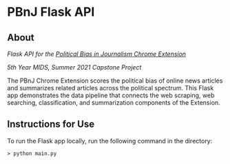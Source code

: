 # PBnJ Flask API

## About
*Flask API for the [Political Bias in Journalism Chrome Extension](https://thepbnjproject.wixsite.com)*

*5th Year MIDS, Summer 2021 Capstone Project*

The PBnJ Chrome Extension scores the political bias of online news articles and summarizes related articles across the political spectrum. This Flask app demonstrates the data pipeline that connects the web scraping, web searching, classification, and summarization components of the Extension. 

## Instructions for Use

To run the Flask app locally, run the following command in the directory:

    > python main.py
